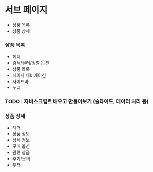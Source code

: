 # 서브 페이지
- 상품 목록
- 상품 상세

### 상품 목록
- 헤더
- 검색/필터/정렬 옵션
- 상품 목록
- 페이지 네비게이션
- 사이드바
- 푸터


### TODO : 자바스크립트 배우고 만들어보기 (슬라이드, 데이터 처리 등)
### 상품 상세
- 헤더
- 상품 정보
- 상세 정보
- 구매 옵션
- 관련 상품
- 후기/문의
- 푸터

